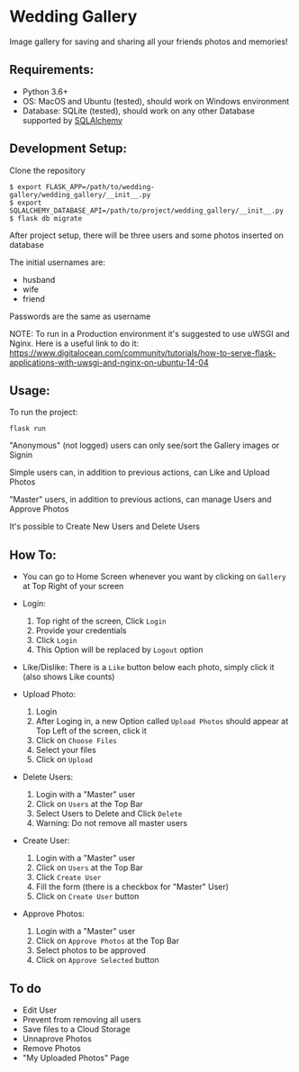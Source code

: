 # Wedding Gallery

Image gallery for saving and sharing all your friends photos and memories!

## Requirements:
- Python 3.6+
- OS: MacOS and Ubuntu (tested), should work on Windows environment
- Database: SQLite (tested), should work on any other Database supported by [SQLAlchemy](https://www.sqlalchemy.org)

## Development Setup:

Clone the repository

```
$ export FLASK_APP=/path/to/wedding-gallery/wedding_gallery/__init__.py
$ export SQLALCHEMY_DATABASE_API=/path/to/project/wedding_gallery/__init__.py
$ flask db migrate
```

After project setup, there will be three users and some photos inserted on database

The initial usernames are:
- husband
- wife
- friend

Passwords are the same as username

NOTE: To run in a Production environment it's suggested to use uWSGI and Nginx. Here is a useful link to do it:
https://www.digitalocean.com/community/tutorials/how-to-serve-flask-applications-with-uwsgi-and-nginx-on-ubuntu-14-04


## Usage:

To run the project:
```
flask run
```

"Anonymous" (not logged) users can only see/sort the Gallery images or Signin

Simple users can, in addition to previous actions, can Like and Upload Photos

"Master" users, in addition to previous actions, can manage Users and Approve Photos

It's possible to Create New Users and Delete Users


## How To:
- You can go to Home Screen whenever you want by clicking on `Gallery` at Top Right of your screen

- Login:
   1. Top right of the screen, Click `Login`
   2. Provide your credentials
   3. Click `Login`
   4. This Option will be replaced by `Logout` option

- Like/Dislike: There is a `Like` button below each photo, simply click it (also shows Like counts)

- Upload Photo:
   1. Login
   2. After Loging in, a new Option called `Upload Photos` should appear at Top Left of the screen, click it
   3. Click on `Choose Files`
   4. Select your files
   5. Click on `Upload`

- Delete Users:
  1. Login with a "Master" user
  2. Click on `Users` at the Top Bar
  3. Select Users to Delete and Click `Delete`
  4. Warning: Do not remove all master users

- Create User:
  1. Login with a "Master" user
  2. Click on `Users` at the Top Bar
  3. Click `Create User`
  4. Fill the form (there is a checkbox for "Master" User)
  5. Click on `Create User` button


- Approve Photos:
  1. Login with a "Master" user
  2. Click on `Approve Photos` at the Top Bar
  3. Select photos to be approved
  4. Click on `Approve Selected` button


## To do
- Edit User
- Prevent from removing all users
- Save files to a Cloud Storage
- Unnaprove Photos
- Remove Photos
- "My Uploaded Photos" Page
